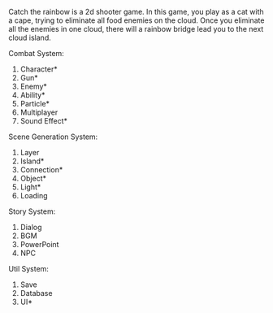 Catch the rainbow is a 2d shooter game. In this game, you play as a cat with a cape, trying to eliminate all food enemies on the cloud. Once you eliminate all the enemies in one cloud, there will a rainbow bridge lead you to the next cloud island.

Combat System:
1. Character*
2. Gun*
3. Enemy*
4. Ability*
5. Particle*
6. Multiplayer
7. Sound Effect*

Scene Generation System:
1. Layer
2. Island*
3. Connection*
4. Object*
5. Light*
6. Loading

Story System:
1. Dialog
2. BGM
3. PowerPoint
4. NPC

Util System:
1. Save
2. Database
3. UI*

